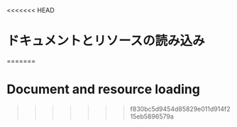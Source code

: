 
<<<<<<< HEAD
# ドキュメントとリソースの読み込み
=======
# Document and resource loading
>>>>>>> f830bc5d9454d85829e011d914f215eb5896579a
